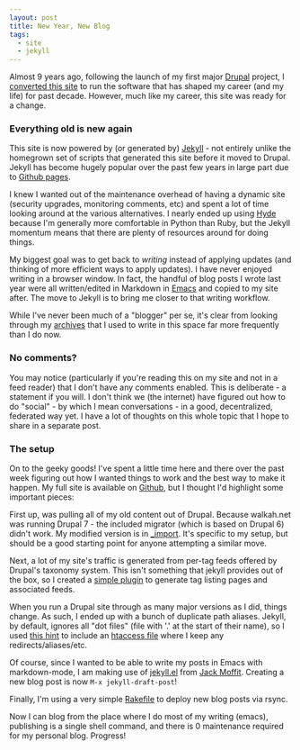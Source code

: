 ```yaml
---
layout: post
title: New Year, New Blog
tags: 
  - site
  - jekyll
---
```

Almost 9 years ago, following the launch of my first major [Drupal](http://drupal.org/) project, I [converted this site](http://walkah.net/blog/walkah/what-huh-new-site/) to run the software that has shaped my career (and my life) for past decade. However, much like my career, this site was ready for a change.

### Everything old is new again

This site is now powered by (or generated by) [Jekyll](http://jekyllrb.com/) - not entirely unlike the homegrown set of scripts that generated this site before it moved to Drupal. Jekyll has become hugely popular over the past few years in large part due to [Github pages](http://pages.github.com/). 

I knew I wanted out of the maintenance overhead of having a dynamic site (security upgrades, monitoring comments, etc) and spent a lot of time looking around at the various alternatives. I nearly ended up using [Hyde](http://hyde.github.com/) because I'm generally more comfortable in Python than Ruby, but the Jekyll momentum means that there are plenty of resources around for doing things. 

My biggest goal was to get back to *writing* instead of applying updates (and thinking of more efficient ways to apply updates). I have never enjoyed writing in a browser window. In fact, the handful of blog posts I wrote last year were all written/edited in Markdown in [Emacs](http://www.gnu.org/software/emacs/) and copied to my site after. The move to Jekyll is to bring me closer to that writing workflow.

While I've never been much of a "blogger" per se, it's clear from looking through my [archives](http://walkah.net/blog/) that I used to write in this space far more frequently than I do now.

### No comments?

You may notice (particularly if you're reading this on my site and not in a feed reader) that I don't have any comments enabled. This is deliberate - a statement if you will. I don't think we (the internet) have figured out how to do "social" - by which I mean conversations - in a good, decentralized, federated way yet. I have a lot of thoughts on this whole topic that I hope to share in a separate post.

### The setup

On to the geeky goods! I've spent a little time here and there over the past week figuring out how I wanted things to work and the best way to make it happen. My full site is available on [Github](https://github.com/walkah/walkah.net), but I thought I'd highlight some important pieces:

First up, was pulling all of my old content out of Drupal. Because walkah.net was running Drupal 7 - the included migrator (which is based on Drupal 6) didn't work. My modified version is in [_import](https://github.com/walkah/walkah.net/blob/master/_import/drupal.rb). It's specific to my setup, but should be a good starting point for anyone attempting a similar move.

Next, a lot of my site's traffic is generated from per-tag feeds offered by Drupal's taxonomy system. This isn't something that jekyll provides out of the box, so I created a [simple plugin](https://github.com/walkah/walkah.net/blob/master/_plugins/tag_index.rb) to generate tag listing pages and associated feeds.

When you run a Drupal site through as many major versions as I did, things change. As such, I ended up with a bunch of duplicate path aliases. Jekyll, by default, ignores all "dot files" (file with '.' at the start of their name), so I used [this hint](https://github.com/mojombo/jekyll/issues/363#issuecomment-1763812) to include an [htaccess file](https://github.com/walkah/walkah.net/blob/master/htaccess) where I keep any redirects/aliases/etc.

Of course, since I wanted to be able to write my posts in Emacs with markdown-mode, I am making use of [jekyll.el](https://github.com/walkah/emacs.d/blob/master/vendor/jekyll.el) from [Jack Moffit](http://metajack.im/). Creating a new blog post is now `M-x jekyll-draft-post`! 

Finally, I'm using a very simple [Rakefile](https://github.com/walkah/walkah.net/blob/master/Rakefile) to deploy new blog posts via rsync.

Now I can blog from the place where I do most of my writing (emacs), publishing is a single shell command, and there is 0 maintenance required for my personal blog. Progress! 
